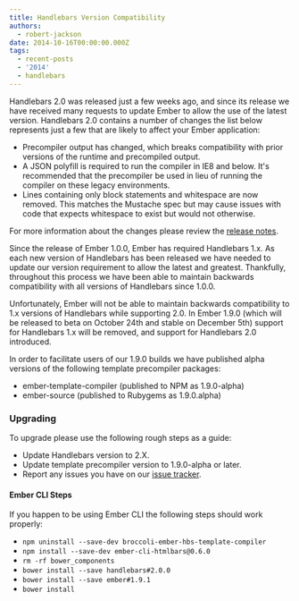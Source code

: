 ```yaml
---
title: Handlebars Version Compatibility
authors:
  - robert-jackson
date: 2014-10-16T00:00:00.000Z
tags:
  - recent-posts
  - '2014'
  - handlebars
---
```



Handlebars 2.0 was released just a few weeks ago, and since its release we have received many
requests to update Ember to allow the use of the latest version.  Handlebars 2.0 contains
a number of changes the list below represents just a few that are likely to affect your
Ember application:

* Precompiler output has changed, which breaks compatibility with prior versions of the
  runtime and precompiled output.
* A JSON polyfill is required to run the compiler in IE8 and below. It's recommended
  that the precompiler be used in lieu of running the compiler on these legacy environments.
* Lines containing only block statements and whitespace are now removed. This matches the
  Mustache spec but may cause issues with code that expects whitespace to exist but would
  not otherwise.

For more information about the changes please review the [release notes](https://github.com/wycats/handlebars.js/blob/master/release-notes.md).

Since the release of Ember 1.0.0, Ember has required Handlebars 1.x. As each new version of
Handlebars has been released we have needed to update our version requirement to allow the 
latest and greatest. Thankfully, throughout this process we have been able to maintain backwards
compatibility with all versions of Handlebars since 1.0.0.

Unfortunately, Ember will not be able to maintain backwards compatibility to 1.x versions of Handlebars while
supporting 2.0. In Ember 1.9.0 (which will be released to beta on October 24th and stable on December 5th)
support for Handlebars 1.x will be removed, and support for Handlebars 2.0 introduced.

In order to facilitate users of our 1.9.0 builds we have published alpha versions of the
following template precompiler packages:

* ember-template-compiler (published to NPM as 1.9.0-alpha)
* ember-source (published to Rubygems as 1.9.0.alpha)

### Upgrading

To upgrade please use the following rough steps as a guide:

* Update Handlebars version to 2.X.
* Update template precompiler version to 1.9.0-alpha or later.
* Report any issues you have on our [issue tracker](https://github.com/emberjs/ember.js/issues).

#### Ember CLI Steps

If you happen to be using Ember CLI the following steps should work properly:

* `npm uninstall --save-dev broccoli-ember-hbs-template-compiler`
* `npm install --save-dev ember-cli-htmlbars@0.6.0`
* `rm -rf bower_components`
* `bower install --save handlebars#2.0.0`
* `bower install --save ember#1.9.1`
* `bower install`
